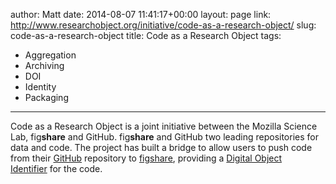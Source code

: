author: Matt
date: 2014-08-07 11:41:17+00:00
layout: page
link: http://www.researchobject.org/initiative/code-as-a-research-object/
slug: code-as-a-research-object
title: Code as a Research Object
tags:
- Aggregation
- Archiving
- DOI
- Identity
- Packaging
---
Code as a Research Object is a joint initiative between the Mozilla Science Lab, fig**share** and GitHub.
fig**share** and GitHub two leading repositories for data and code.
The project has built a bridge to allow users to push code from their [GitHub](http://github.com/) repository to [figshare](http://figshare.com/), providing a [Digital Object Identifier](http://en.wikipedia.org/wiki/Digital_object_identifier) for the code.
